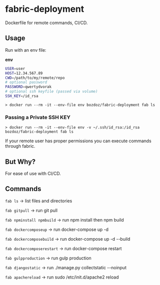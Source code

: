 # fabric-deployment

Dockerfile for remote commands, CI/CD.

## Usage

Run with an env file: 

**env**
```bash
USER=user
HOST=12.34.567.89
CWD=/path/to/my/remote/repo
# optional password
PASSWORD=qwertydvorak
# optional ssh keyfile (passed via volume)
SSH_KEY=/id_rsa
```

`> docker run --rm -it --env-file env bozdoz/fabric-deployment fab ls`

### Passing a Private SSH KEY

`> docker run --rm -it --env-file env -v ~/.ssh/id_rsa:/id_rsa bozdoz/fabric-deployment fab ls`

If your remote user has proper permissions you can execute commands through fabric.

## But Why?

For ease of use with CI/CD.  

## Commands

`fab ls` -> list files and directories

`fab gitpull` -> run git pull

`fab npminstall npmbuild` -> run npm install then npm build

`fab dockercomposeup` -> run docker-compose up -d

`fab dockercomposebuild` -> run docker-compose up -d --build

`fab dockercomposerestart` -> run docker-compose restart

`fab gulpproduction` -> run gulp production

`fab djangostatic` -> run ./manage.py collectstatic --noinput

`fab apachereload` -> run sudo /etc/init.d/apache2 reload
